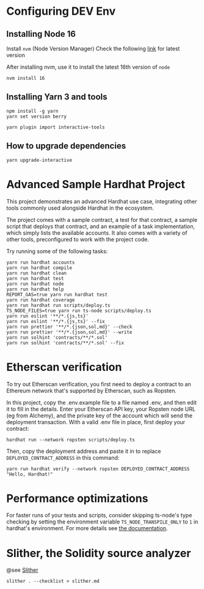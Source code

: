 # Configuring DEV Env

## Installing Node 16

Install `nvm` (Node Version Manager) Check the following [link](https://github.com/nvm-sh/nvm) for latest version

After installing nvm, use it to install the latest 16th version of `node`

```shell
nvm install 16
```

## Installing Yarn 3 and tools

```shell
npm install -g yarn
yarn set version berry

yarn plugin import interactive-tools
```

## How to upgrade dependencies

```shell
yarn upgrade-interactive
```

# Advanced Sample Hardhat Project

This project demonstrates an advanced Hardhat use case, integrating other tools commonly used alongside Hardhat in the ecosystem.

The project comes with a sample contract, a test for that contract, a sample script that deploys that contract, and an example of a task implementation, which simply lists the available accounts. It also comes with a variety of other tools, preconfigured to work with the project code.

Try running some of the following tasks:

```shell
yarn run hardhat accounts
yarn run hardhat compile
yarn run hardhat clean
yarn run hardhat test
yarn run hardhat node
yarn run hardhat help
REPORT_GAS=true yarn run hardhat test
yarn run hardhat coverage
yarn run hardhat run scripts/deploy.ts
TS_NODE_FILES=true yarn run ts-node scripts/deploy.ts
yarn run eslint '**/*.{js,ts}'
yarn run eslint '**/*.{js,ts}' --fix
yarn run prettier '**/*.{json,sol,md}' --check
yarn run prettier '**/*.{json,sol,md}' --write
yarn run solhint 'contracts/**/*.sol'
yarn run solhint 'contracts/**/*.sol' --fix
```

# Etherscan verification

To try out Etherscan verification, you first need to deploy a contract to an Ethereum network that's supported by Etherscan, such as Ropsten.

In this project, copy the .env.example file to a file named .env, and then edit it to fill in the details. Enter your Etherscan API key, your Ropsten node URL (eg from Alchemy), and the private key of the account which will send the deployment transaction. With a valid .env file in place, first deploy your contract:

```shell
hardhat run --network ropsten scripts/deploy.ts
```

Then, copy the deployment address and paste it in to replace `DEPLOYED_CONTRACT_ADDRESS` in this command:

```shell
yarn run hardhat verify --network ropsten DEPLOYED_CONTRACT_ADDRESS "Hello, Hardhat!"
```

# Performance optimizations

For faster runs of your tests and scripts, consider skipping ts-node's type checking by setting the environment variable `TS_NODE_TRANSPILE_ONLY` to `1` in hardhat's environment. For more details see [the documentation](https://hardhat.org/guides/typescript.html#performance-optimizations).

# Slither, the Solidity source analyzer

@see [Slither](https://github.com/crytic/slither)

```shell
slither . --checklist > slither.md
```
